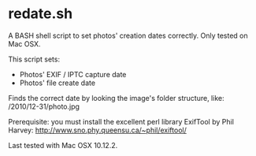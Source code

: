 # redate.sh
A BASH shell script to set photos' creation dates correctly.  Only tested on Mac OSX.

This script sets:
 - Photos' EXIF / IPTC capture date
 - Photos' file create date
 
Finds the correct date by looking the image's folder structure, like: /2010/12-31/photo.jpg

Prerequisite: you must install the excellent perl library ExifTool by Phil Harvey: http://www.sno.phy.queensu.ca/~phil/exiftool/

Last tested with Mac OSX 10.12.2.
